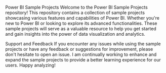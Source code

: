 Power BI Sample Projects
Welcome to the Power BI Sample Projects repository! This repository contains a collection of sample projects showcasing various features and capabilities of Power BI.
Whether you're new to Power BI or looking to explore its advanced functionalities.
These sample projects will serve as a valuable resource to help you get started and gain insights into the power of data visualization and analytics.


Support and Feedback
If you encounter any issues while using the sample projects or have any feedback or suggestions for improvement, please don't hesitate to open an issue.
I am continually working to enhance and expand the sample projects to provide a better learning experience for our users.
Happy analyzing!
